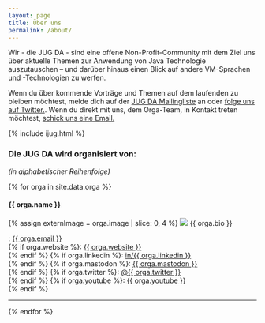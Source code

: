 ```yaml
---
layout: page
title: Über uns
permalink: /about/
---
```


Wir - die JUG DA - sind eine offene Non-Profit-Community mit dem Ziel uns über aktuelle Themen zur Anwendung von Java Technologie auszutauschen – und darüber hinaus einen Blick auf andere VM-Sprachen und -Technologien zu werfen.

Wenn du über kommende Vorträge und Themen auf dem laufenden zu bleiben möchtest, melde dich auf der [JUG DA Mailingliste](https://groups.google.com/group/jug-da) an oder [folge uns auf Twitter.](https://twitter.com/JUG_DA).
Wenn du direkt mit uns, dem Orga-Team, in Kontakt treten möchtest, [schick uns eine Email.](mailto:info@jug-da.de)

{% include ijug.html %}

### Die JUG DA wird organisiert von:

_(in alphabetischer Reihenfolge)_

{% for orga in site.data.orga %}
<div>
    <h4>{{ orga.name }}</h4>
    <p>
        {% assign externImage = orga.image | slice: 0, 4 %}
        <img src="{% if externImage != 'http' %}/images/orga/{% endif %}{{ orga.image }}" class="orgapic"/>
        {{ orga.bio }}
    </p>
    <p>
        <i class="bi bi-envelope"></i>: <a href="mailto:{{ orga.email }}">{{ orga.email }}</a><br/>
        {% if orga.website %}<i class="bi bi-globe2"></i>: <a href="{{ orga.website }}" target="_blank" rel="noopener noreferrer external">{{ orga.website }}</a><br/>{% endif %}
        {% if orga.linkedin %}<i class="bi bi-linkedin"></i>: <a href="https://www.linkedin.com/in/{{ orga.linkedin }}/" target="_blank" rel="noopener noreferrer external">in/{{ orga.linkedin }}</a><br/>{% endif %}
        {% if orga.mastodon %}<i class="bi bi-mastodon"></i>: <a href="https://{{ orga.mastodon }}" target="_blank" rel="noopener noreferrer external">{{ orga.mastodon }}</a><br/>{% endif %}
        {% if orga.twitter %}<i class="bi bi-twitter-x"></i>: <a href="https://twitter.com/{{ orga.twitter }}" target="_blank" rel="noopener noreferrer external">@{{ orga.twitter }}</a><br/>{% endif %}
        {% if orga.youtube %}<i class="bi bi-youtube"></i>: <a href="https://www.youtube.com/{{ orga.youtube }}" target="_blank" rel="noopener noreferrer external">{{ orga.youtube }}</a><br/>{% endif %}
    </p>
    <hr style="clear: both;"/>
</div>
{% endfor %}
